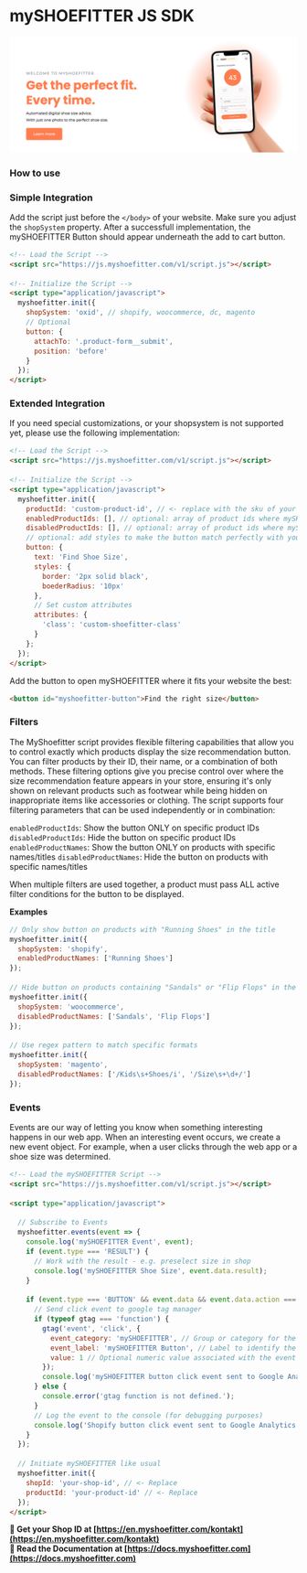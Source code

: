 # mySHOEFITTER JS SDK

<a href="https://en.myshoefitter.com" target="_blank" className="banner-image">
  <img src="https://raw.githubusercontent.com/myshoefitter/js-sdk/main/.github/readme/promotion.jpg" alt="mySHOEFITTER Promotion Banner" />
</a>

### How to use

### Simple Integration
Add the script just before the `</body>` of your website. Make sure you adjust the `shopSystem` property.
After a successfull implementation, the mySHOEFITTER Button should appear underneath the add to cart button.
```html
<!-- Load the Script -->
<script src="https://js.myshoefitter.com/v1/script.js"></script>

<!-- Initialize the Script -->
<script type="application/javascript">
  myshoefitter.init({
    shopSystem: 'oxid', // shopify, woocommerce, dc, magento
    // Optional
    button: {
      attachTo: '.product-form__submit',
      position: 'before'
    }
  });
</script>
```

### Extended Integration
If you need special customizations, or your shopsystem is not supported yet, please use the following implementation:
```html
<!-- Load the Script -->
<script src="https://js.myshoefitter.com/v1/script.js"></script>

<!-- Initialize the Script -->
<script type="application/javascript">
  myshoefitter.init({
    productId: 'custom-product-id', // <- replace with the sku of your product
    enabledProductIds: [], // optional: array of product ids where mySHOEFITTER should be enabled
    disabledProductIds: [], // optional: array of product ids where mySHOEFITTER should be disabled
    // optional: add styles to make the button match perfectly with your ci
    button: {
      text: 'Find Shoe Size',
      styles: {
        border: '2px solid black',
        boederRadius: '10px'
      },
      // Set custom attributes
      attributes: {
        'class': 'custom-shoefitter-class'
      }
    };
  });
</script>
```

Add the button to open mySHOEFITTER where it fits your website the best:
```html
<button id="myshoefitter-button">Find the right size</button>
```

### Filters

The MyShoefitter script provides flexible filtering capabilities that allow you to control exactly which products display the size recommendation button. You can filter products by their ID, their name, or a combination of both methods.
These filtering options give you precise control over where the size recommendation feature appears in your store, ensuring it's only shown on relevant products such as footwear while being hidden on inappropriate items like accessories or clothing.
The script supports four filtering parameters that can be used independently or in combination:

`enabledProductIds`: Show the button ONLY on specific product IDs
`disabledProductIds`: Hide the button on specific product IDs
`enabledProductNames`: Show the button ONLY on products with specific names/titles
`disabledProductNames`: Hide the button on products with specific names/titles

When multiple filters are used together, a product must pass ALL active filter conditions for the button to be displayed.

**Examples**

```js
// Only show button on products with "Running Shoes" in the title
myshoefitter.init({
  shopSystem: 'shopify',
  enabledProductNames: ['Running Shoes']
});

// Hide button on products containing "Sandals" or "Flip Flops" in the title
myshoefitter.init({
  shopSystem: 'woocommerce',
  disabledProductNames: ['Sandals', 'Flip Flops']
});

// Use regex pattern to match specific formats
myshoefitter.init({
  shopSystem: 'magento',
  disabledProductNames: ['/Kids\s+Shoes/i', '/Size\s+\d+/']
});
```

### Events

Events are our way of letting you know when something interesting happens in our web app. When an interesting event occurs, we create a new event object. For example, when a user clicks through the web app or a shoe size was determined.

```html
<!-- Load the mySHOEFITTER Script -->
<script src="https://js.myshoefitter.com/v1/script.js"></script>
 
<script type="application/javascript">
 
  // Subscribe to Events
  myshoefitter.events(event => {
    console.log('mySHOEFITTER Event', event);
    if (event.type === 'RESULT') {
      // Work with the result - e.g. preselect size in shop
      console.log('mySHOEFITTER Shoe Size', event.data.result);
    }

    if (event.type === 'BUTTON' && event.data && event.data.action === 'click') {
      // Send click event to google tag manager
      if (typeof gtag === 'function') {
        gtag('event', 'click', {
          event_category: 'mySHOEFITTER', // Group or category for the event
          event_label: 'mySHOEFITTER Button', // Label to identify the event
          value: 1 // Optional numeric value associated with the event
        });
        console.log('mySHOEFITTER button click event sent to Google Analytics.');
      } else {
        console.error('gtag function is not defined.');
      }
      // Log the event to the console (for debugging purposes)
      console.log('Shopify button click event sent to Google Analytics.');
    }
  });
 
  // Initiate mySHOEFITTER like usual
  myshoefitter.init({
    shopId: 'your-shop-id', // <- Replace
    productId: 'your-product-id' // <- Replace
  });
</script>
```

**🚀 Get your Shop ID at [https://en.myshoefitter.com/kontakt](https://en.myshoefitter.com/kontakt)**  
**📖 Read the Documentation at [https://docs.myshoefitter.com](https://docs.myshoefitter.com)**